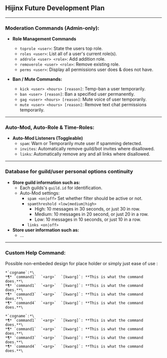 ## Hijinx Future Development Plan
---
### Moderation Commands (Admin-only):

* __Role Management Commands__
  * `toprole <user>`: State the users top role.
  * `roles <user>`: List all of a user's current role(s).
  * `addrole <user> <role>`: Add addition role.
  * `removerole <user> <role>`: Remove existing role.
  * `perms <user>`: Display all permissions user does & does not have.
 
 
* __Ban / Mute Commands:__ 
  * `kick <user> <hours> [reason]`: Temp-ban a user temporarily.
  * `ban <user> [reason]`: Ban a specified user permanently.
  * `gag <user> <hours> [reason]`: Mute voice of user temporarily.
  * `mute <user> <hours> [reason]`: Remove text chat permissions temporarily.
 
 ---
### Auto-Mod, Auto-Role & Time-Roles: 

* __Auto-Mod Listeners (Toggleable)__
  * `spam`: Warn or Temporarily mute user if spamming detected.
  * `invites`: Automatically remove guild/bot invites where disallowed.
  * `links`: Automatically remove any and all links where disallowed.

---
### Database for guild/user personal options continuity

* __Store guild information such as:__
  * Each guilds's `guild.id` for identification.
  * Auto-Mod settings:
    * `spam <on|off>` Set whether filter should be active or not. 
    * `spamthreshold <low|medium|high>`
      * High: 10 messages in 30 seconds, or just 30 in row.
      * Medium: 10 messages in 20 second, or just 20 in a row.
      * Low: 10 messages in 10 seconds, or just 10 in a row.
    * `links <on|off>` 
* __Store user information such as:__
  * ... 

---
### Custom Help Command:

Possible non-embeded design for place holder or simply just ease of use :

    *`cogname`:*\
    *¶* `command1`  `<arg>`  `[kwarg]`: **This is what the command does.**\
    *¶* `command1`  `<arg>`  `[kwarg]`: **This is what the command does.**\
    *¶* `command3`  `<arg>`  `[kwarg]`: **This is what the command does.**\
    *¶* `command4`  `<arg>`  `[kwarg]`: **This is what the command does.**\

    *`cogname`:*\
    *¶* `command1`  `<arg>`  `[kwarg]`: **This is what the command does.**\
    *¶* `command1`  `<arg>`  `[kwarg]`: **This is what the command does.**\
    *¶* `command3`  `<arg>`  `[kwarg]`: **This is what the command does.**\
    *¶* `command4`  `<arg>`  `[kwarg]`: **This is what the command does.**\

